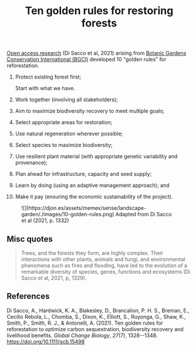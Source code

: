 ﻿---
tags:
- ecosystem-restoration
- landscape
title: Ten golden rules for restoring forests
type: note
---
[Open access research](https://onlinelibrary.wiley.com/doi/10.1111/gcb.15498) (Di Sacco et al, 2021) arising from [Botanic Gardens Conservation International (BGCI)](https://www.bgci.org/news-events/scientists-lay-out-10-golden-rules-for-restoring-forests/) developed 10 "golden rules" for reforestation.


1. Protect existing forest first; 

    Start with what we have.
2. Work together (involving all stakeholders); 
3. Aim to maximize biodiversity recovery to meet multiple goals; 
4. Select appropriate areas for restoration; 
5. Use natural regeneration wherever possible; 
6. Select species to maximize biodiversity; 
7. Use resilient plant material (with appropriate genetic variability and provenance); 
8. Plan ahead for infrastructure, capacity and seed supply; 
9. Learn by doing (using an adaptive management approach); and 
10. Make it pay (ensuring the economic sustainability of the project).

<figure markdown>
![](https://djon.es/assets/memex/sense/landscape-garden/./images/10-golden-rules.png)
<caption>Adapted from Di Sacco et al (2021, p. 1332)<caption>
</figure>

## Misc quotes

> Trees, and the forests they form, are highly complex. Their interactions with other plants, animals and fungi, and environmental phenomena such as fires and flooding, have led to the evolution of a remarkable diversity of species, genes, functions and ecosystems (Di Sacco et al, 2021, p, 1329).

## References

Di Sacco, A., Hardwick, K. A., Blakesley, D., Brancalion, P. H. S., Breman, E., Cecilio Rebola, L., Chomba, S., Dixon, K., Elliott, S., Ruyonga, G., Shaw, K., Smith, P., Smith, R. J., & Antonelli, A. (2021). Ten golden rules for reforestation to optimize carbon sequestration, biodiversity recovery and livelihood benefits. *Global Change Biology*, *27*(7), 1328--1348. <https://doi.org/10.1111/gcb.15498>
